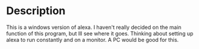 # Description

This is a windows version of alexa. I haven't really decided on the main function of this program, but Ill see where it goes. Thinking about setting up alexa to run constantly and on a monitor. A PC would be good for this. 

